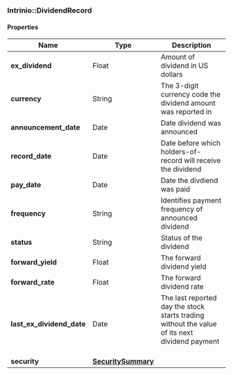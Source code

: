 

[//]: # (CLASS:Intrinio::DividendRecord)

[//]: # (KIND:object)

### Intrinio::DividendRecord

#### Properties

[//]: # (START_DEFINITION)

Name | Type | Description
------------ | ------------- | -------------
**ex_dividend** | Float | Amount of dividend in US dollars &nbsp;
**currency** | String | The 3-digit currency code the dividend amount was reported in &nbsp;
**announcement_date** | Date | Date dividend was announced &nbsp;
**record_date** | Date | Date before which holders-of-record will receive the dividend &nbsp;
**pay_date** | Date | Date the divdiend was paid &nbsp;
**frequency** | String | Identifies payment frequency of announced dividend &nbsp;
**status** | String | Status of the dividend &nbsp;
**forward_yield** | Float | The forward dividend yield &nbsp;
**forward_rate** | Float | The forward dividend rate &nbsp;
**last_ex_dividend_date** | Date | The last reported day the stock starts trading without the value of its next dividend payment &nbsp;
**security** | [**SecuritySummary**](SecuritySummary.md) |  &nbsp;

[//]: # (END_DEFINITION)


[//]: # (CONTAINED_CLASS:Intrinio::SecuritySummary)



